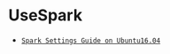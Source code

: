 UseSpark
==========
- [`Spark Settings Guide on Ubuntu16.04`](https://github.com/xhades/UseSpark/blob/master/spark.md)

